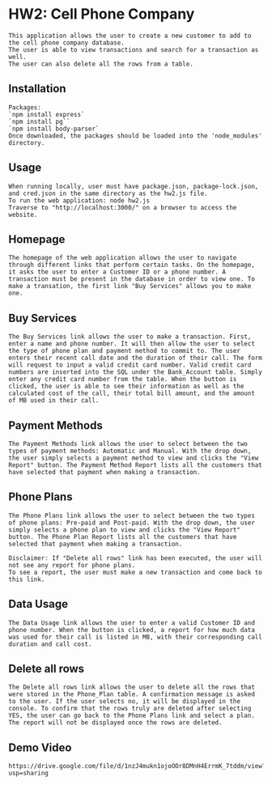 # HW2: Cell Phone Company
    This application allows the user to create a new customer to add to the cell phone company database. 
    The user is able to view transactions and search for a transaction as well. 
    The user can also delete all the rows from a table.

## Installation
    Packages:
    `npm install express`
    `npm install pg``
    `npm install body-parser`
    Once downloaded, the packages should be loaded into the 'node_modules' directory.

## Usage
    When running locally, user must have package.json, package-lock.json, and cred.json in the same directory as the hw2.js file.
    To run the web application: node hw2.js
    Traverse to "http://localhost:3000/" on a browser to access the website.

## Homepage
    The homepage of the web application allows the user to navigate through different links that perform certain tasks. On the homepage, it asks the user to enter a Customer ID or a phone number. A transaction must be present in the database in order to view one. To make a transation, the first link "Buy Services" allows you to make one.

## Buy Services
    The Buy Services link allows the user to make a transaction. First, enter a name and phone number. It will then allow the user to select the type of phone plan and payment method to commit to. The user enters their recent call date and the duration of their call. The form will request to input a valid credit card number. Valid credit card numbers are inserted into the SQL under the Bank_Account table. Simply enter any credit card number from the table. When the button is clicked, the user is able to see their information as well as the calculated cost of the call, their total bill amount, and the amount of MB used in their call.

## Payment Methods 
    The Payment Methods link allows the user to select between the two types of payment methods: Automatic and Manual. With the drop down, the user simply selects a payment method to view and clicks the "View Report" button. The Payment Method Report lists all the customers that have selected that payment when making a transaction. 

## Phone Plans
    The Phone Plans link allows the user to select between the two types of phone plans: Pre-paid and Post-paid. With the drop down, the user simply selects a phone plan to view and clicks the "View Report" button. The Phone Plan Report lists all the customers that have selected that payment when making a transaction.

    Disclaimer: If "Delete all rows" link has been executed, the user will not see any report for phone plans.
    To see a report, the user must make a new transaction and come back to this link.

## Data Usage
    The Data Usage link allows the user to enter a valid Customer ID and phone number. When the button is clicked, a report for how much data was used for their call is listed in MB, with their corresponding call duration and call cost.

## Delete all rows
    The Delete all rows link allows the user to delete all the rows that were stored in the Phone_Plan table. A confirmation message is asked to the user. If the user selects no, it will be displayed in the console. To confirm that the rows truly are deleted after selecting YES, the user can go back to the Phone Plans link and select a plan. 
    The report will not be displayed once the rows are deleted. 

## Demo Video
    https://drive.google.com/file/d/1nzJ4mukn1ojoOOr8DMnH4ErrmK_7tddm/view?usp=sharing 
